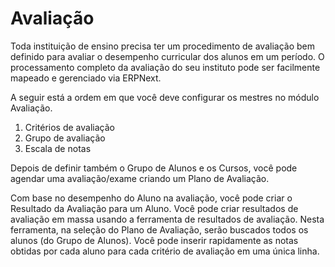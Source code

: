 # Avaliação



Toda instituição de ensino precisa ter um procedimento de avaliação bem definido para avaliar o desempenho curricular dos alunos em um período. O processamento completo da avaliação do seu instituto pode ser facilmente mapeado e gerenciado via ERPNext.


A seguir está a ordem em que você deve configurar os mestres no módulo Avaliação.


1. Critérios de avaliação
2. Grupo de avaliação
3. Escala de notas


Depois de definir também o Grupo de Alunos e os Cursos, você pode agendar uma avaliação/exame criando um Plano de Avaliação.


Com base no desempenho do Aluno na avaliação, você pode criar o Resultado da Avaliação para um Aluno. Você pode criar resultados de avaliação em massa usando a ferramenta de resultados de avaliação. Nesta ferramenta, na seleção do Plano de Avaliação, serão buscados todos os alunos (do Grupo de Alunos). Você pode inserir rapidamente as notas obtidas por cada aluno para cada critério de avaliação em uma única linha.



